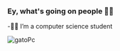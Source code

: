 ### Ey, what's going on people 👋😒




-🧑‍💻 I’m  a computer science student


![gatoPc](https://user-images.githubusercontent.com/100176897/156948074-7cd44047-ec93-45f4-b8fd-7eeffaefd68c.gif)

<!--
**9pasb6/9pasb6** is a ✨ _special_ ✨ repository because its `README.md` (this file) appears on your GitHub profile.

Here are some ideas to get you started:

- 🔭 I’m currently working on ...
- 🌱 I’m currently learning ...
- 👯 I’m looking to collaborate on ...
- 🤔 I’m looking for help with ...
- 💬 Ask me about ...
- 📫 How to reach me: ...
- 😄 Pronouns: ...
- ⚡ Fun fact: ...
-->
